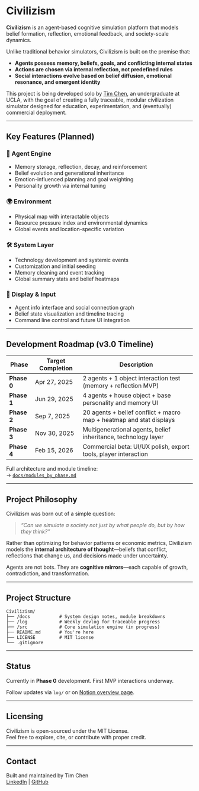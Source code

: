 # Civilizism

**Civilizism** is an agent-based cognitive simulation platform that models belief formation, reflection, emotional feedback, and society-scale dynamics.

Unlike traditional behavior simulators, Civilizism is built on the premise that:
- **Agents possess memory, beliefs, goals, and conflicting internal states**
- **Actions are chosen via internal reflection, not predefined rules**
- **Social interactions evolve based on belief diffusion, emotional resonance, and emergent identity**

This project is being developed solo by [Tim Chen](https://www.linkedin.com/in/tim-chen-303276329/), an undergraduate at UCLA, with the goal of creating a fully traceable, modular civilization simulator designed for education, experimentation, and (eventually) commercial deployment.

---

## Key Features (Planned)

### 🧠 Agent Engine
- Memory storage, reflection, decay, and reinforcement
- Belief evolution and generational inheritance
- Emotion-influenced planning and goal weighting
- Personality growth via internal tuning

### 🌍 Environment
- Physical map with interactable objects
- Resource pressure index and environmental dynamics
- Global events and location-specific variation

### 🛠️ System Layer
- Technology development and systemic events
- Customization and initial seeding
- Memory cleaning and event tracking
- Global summary stats and belief heatmaps

### 🧩 Display & Input
- Agent info interface and social connection graph
- Belief state visualization and timeline tracing
- Command line control and future UI integration

---

## Development Roadmap (v3.0 Timeline)

| Phase | Target Completion | Description |
|-------|--------------------|-------------|
| **Phase 0** | Apr 27, 2025 | 2 agents + 1 object interaction test (memory + reflection MVP)  
| **Phase 1** | Jun 29, 2025 | 4 agents + house object + base personality and memory UI  
| **Phase 2** | Sep 7, 2025 | 20 agents + belief conflict + macro map + heatmap and stat displays  
| **Phase 3** | Nov 30, 2025 | Multigenerational agents, belief inheritance, technology layer  
| **Phase 4** | Feb 15, 2026 | Commercial beta: UI/UX polish, export tools, player interaction

Full architecture and module timeline:  
→ [`docs/modules_by_phase.md`](https://github.com/timchensuper999/Civilizism/blob/main/docs/modules_by_phase.md)

---

## Project Philosophy

Civilizism was born out of a simple question:  
> *“Can we simulate a society not just by what people do, but by how they think?”*

Rather than optimizing for behavior patterns or economic metrics, Civilizism models the **internal architecture of thought**—beliefs that conflict, reflections that change us, and decisions made under uncertainty.

Agents are not bots. They are **cognitive mirrors**—each capable of growth, contradiction, and transformation.

---

## Project Structure

```text
Civilizism/
├── /docs           # System design notes, module breakdowns
├── /log            # Weekly devlog for traceable progress
├── /src            # Core simulation engine (in progress)
├── README.md       # You're here
├── LICENSE         # MIT license
└── .gitignore
```


---

## Status

Currently in **Phase 0** development. First MVP interactions underway.

Follow updates via `log/` or on [Notion overview page](https://www.notion.so/Civilizism-Simulating-Society-through-Thought-Not-Rules-1dab7e9fbfd380829809c703941ca81c?pvs=4).

---

## Licensing

Civilizism is open-sourced under the MIT License.  
Feel free to explore, cite, or contribute with proper credit.

---

## Contact

Built and maintained by Tim Chen  
[LinkedIn](https://www.linkedin.com/in/tim-chen-303276329/) | [GitHub](https://github.com/timchensuper999)


